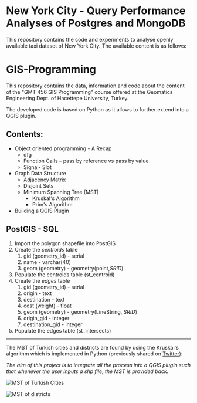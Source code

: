# New York City - Query Performance Analyses of Postgres and MongoDB
This repository contains the code and experiments to analyse openly available taxi dataset of New York City. The available content is as follows:


# GIS-Programming
This repository contains the data, information and code about the content of the "GMT 456 GIS Programming" course offered at the Geomatics Engineering Dept. of Hacettepe University, Turkey.

The developed code is based on Python as it allows to further extend into a QGIS plugin.

## Contents:
* Object oriented programming - A Recap
  * dfg
   * Function Calls – pass by reference vs pass by value
   * Signal- Slot
* Graph Data Structure
   * Adjacency Matrix
   * Disjoint Sets
   * Minimum Spanning Tree (MST)
      * Kruskal's Algorithm
      * Prim's Algorithm
* Building a QGIS Plugin

## PostGIS - SQL
1. Import the polygon shapefile into PostGIS
2. Create the *centroids* table
   1. gid (geometry_id) - serial
   2. name - varchar(40)
   3. geom (geometry) - geometry(point,*SRID*)
3. Populate the centroids table (st_centroid)
4. Create the *edges* table
    1. gid (geometry_id) - serial
    2. origin - text
    3. destination - text
    4. cost (weight) - float
    5. geom (geometry) - geometry(LineString, *SRID*)
    6. origin_gid - integer
    7. destination_gid - integer
5. Populate the edges table (st_intersects) 

- - - -
The MST of Turkish cities and districts are found by using the Kruskal's algorithm which is implemented in Python (previously shared on [Twitter](https://twitter.com/B_Anbar/status/1087787095748423687)):

*The aim of this project is to integrate all the process into a QGIS plugin such that whenever the user inputs a shp file, the MST is provided back.*

![MST of Turkish Cities](https://pbs.twimg.com/media/DxiXP_WX0AEZrHp.jpg)


![MST of districts](https://pbs.twimg.com/media/Dz--HO9X0AEYTZn.jpg:large)
